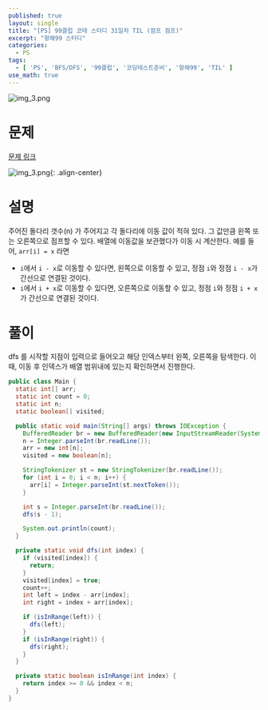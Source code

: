 ```yaml
---
published: true
layout: single
title: "[PS] 99클럽 코테 스터디 31일차 TIL (점프 점프)"
excerpt: "항해99 스터디"
categories:
  - PS
tags:
  - [ 'PS', 'BFS/DFS', '99클럽', '코딩테스트준비', '항해99', 'TIL' ]
use_math: true
---
```



![img_3.png](https://zhtmr.github.io/static-files-for-posting/images/20240722/99club_TIL_thumbnail/%EA%B8%B0%EB%B3%B8%ED%98%951_java.png?raw=true)


# 문제
[문제 링크](https://www.acmicpc.net/problem/14248)

![img_3.png](https://zhtmr.github.io/static-files-for-posting/images/20240821/ex.png?raw=true){: .align-center}

# 설명
주어진 돌다리 갯수(n) 가 주어지고 각 돌다리에 이동 값이 적혀 있다. 그 값만큼 왼쪽 또는 오른쪽으로 점프할 수 있다.
배열에 이동값을 보관했다가 이동 시 계산한다. 
예를 들어, `arr[i] = x` 라면
- `i`에서 `i - x`로 이동할 수 있다면, 왼쪽으로 이동할 수 있고, 정점 `i`와 정점 `i - x`가 간선으로 연결된 것이다.
- `i`에서 `i + x`로 이동할 수 있다면, 오른쪽으로 이동할 수 있고, 정점 `i`와 정점 `i + x`가 간선으로 연결된 것이다.



# 풀이
dfs 를 시작할 지점이 입력으로 들어오고 해당 인덱스부터 왼쪽, 오른쪽을 탐색한다.
이때, 이동 후 인덱스가 배열 범위내에 있는지 확인하면서 진행한다.

```java
public class Main {
  static int[] arr;
  static int count = 0;
  static int n;
  static boolean[] visited;

  public static void main(String[] args) throws IOException {
    BufferedReader br = new BufferedReader(new InputStreamReader(System.in));
    n = Integer.parseInt(br.readLine());
    arr = new int[n];
    visited = new boolean[n];

    StringTokenizer st = new StringTokenizer(br.readLine());
    for (int i = 0; i < n; i++) {
      arr[i] = Integer.parseInt(st.nextToken());
    }

    int s = Integer.parseInt(br.readLine());
    dfs(s - 1);

    System.out.println(count);
  }

  private static void dfs(int index) {
    if (visited[index]) {
      return;
    }
    visited[index] = true;
    count++;
    int left = index - arr[index];
    int right = index + arr[index];

    if (isInRange(left)) {
      dfs(left);
    }
    if (isInRange(right)) {
      dfs(right);
    }
  }

  private static boolean isInRange(int index) {
    return index >= 0 && index < n;
  }
}
```
